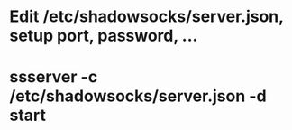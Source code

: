 # Edit /etc/shadowsocks/server.json, setup port, password, ...
# ssserver -c /etc/shadowsocks/server.json -d start
